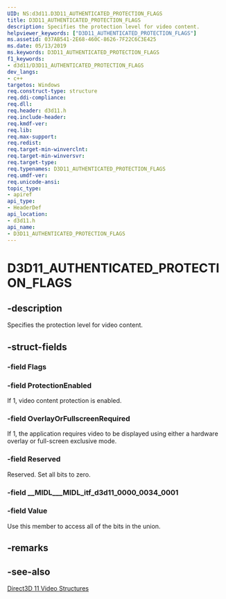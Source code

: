 ```yaml
---
UID: NS:d3d11.D3D11_AUTHENTICATED_PROTECTION_FLAGS
title: D3D11_AUTHENTICATED_PROTECTION_FLAGS
description: Specifies the protection level for video content.helpviewer_keywords: ["D3D11_AUTHENTICATED_PROTECTION_FLAGS"]
ms.assetid: 037AB541-2E68-460C-8626-7F22C6C3E425
ms.date: 05/13/2019
ms.keywords: D3D11_AUTHENTICATED_PROTECTION_FLAGS
f1_keywords:
- d3d11/D3D11_AUTHENTICATED_PROTECTION_FLAGS
dev_langs:
- c++
targetos: Windows
req.construct-type: structure
req.ddi-compliance: 
req.dll: 
req.header: d3d11.h
req.include-header: 
req.kmdf-ver: 
req.lib: 
req.max-support: 
req.redist: 
req.target-min-winverclnt: 
req.target-min-winversvr: 
req.target-type: 
req.typenames: D3D11_AUTHENTICATED_PROTECTION_FLAGS
req.umdf-ver: 
req.unicode-ansi: 
topic_type:
- apiref
api_type:
- HeaderDef
api_location:
- d3d11.h
api_name:
- D3D11_AUTHENTICATED_PROTECTION_FLAGS
---
```


# D3D11_AUTHENTICATED_PROTECTION_FLAGS

## -description

Specifies the protection level for video content.

## -struct-fields

### -field Flags

### -field ProtectionEnabled

If 1, video content protection is enabled.

### -field OverlayOrFullscreenRequired

If 1, the application requires video to be displayed using either a hardware overlay or full-screen exclusive mode.

### -field Reserved

Reserved. Set all bits to zero.

### -field __MIDL___MIDL_itf_d3d11_0000_0034_0001

### -field Value

Use this member to access all of the bits in the union.

## -remarks

## -see-also

<a href="https://docs.microsoft.com/windows/desktop/medfound/direct3d-11-video-structures">Direct3D 11 Video Structures</a>
